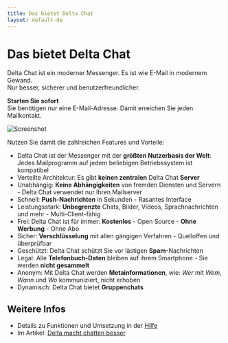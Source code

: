 ```yaml
---
title: Das bietet Delta Chat
layout: default-de
---
```


# Das bietet Delta Chat

Delta Chat ist ein moderner Messenger. Es ist wie E-Mail in modernem Gewand. <br>Nur besser, sicherer und benutzerfreundlicher.

<!-- Wählen Sie **maximale Sicherheit** und erreichen Sie Ihre Kontakte **ohne** Sie zum **Umstieg** zu nötigen.
Sie geben die Inhalte Ihres Adressbuches nicht weiter.

Diese Kombination bietet kein anderer Messenger.

# Ihre Vorteile -->

**Starten  Sie sofort** <br>Sie benötigen nur eine E-Mail-Adresse. Damit erreichen Sie jeden Mailkontakt.

![Screenshot](../assets/features/start-img4.png)

Nutzen Sie damit die zahlreichen Features und Vorteile:

- Delta Chat ist der Messenger mit der **größten Nutzerbasis der Welt**: Jedes Mailprogramm auf jedem beliebigen Betriebssystem ist kompatibel 
- Verteilte Architektur: Es gibt **keinen zentralen** Delta Chat **Server**
- Unabhängig: **Keine Abhängigkeiten** von fremden Diensten und Servern - Delta Chat verwendet nur Ihren Mailserver
- Schnell: **Push-Nachrichten** in Sekunden - Rasantes Interface
- Leistungsstark: **Unbegrenzte** Chats, Bilder, Videos, Sprachnachrichten und mehr - Multi-Client-fähig
- Frei: Delta Chat ist für immer: **Kostenlos** - Open Source - **Ohne Werbung** - Ohne Abo
- Sicher: **Verschlüsselung** mit allen gängigen Verfahren - Quelloffen und überprüfbar
- Geschützt: Delta Chat schützt Sie vor lästigen **Spam**-Nachrichten
- Legal: Alle **Telefonbuch-Daten** bleiben auf ihrem Smartphone - Sie werden **nicht gesammelt**
- Anonym: Mit Delta Chat werden **Metainformationen**, wie: _Wer_ mit _Wem_, _Wann_ und _Wo_ kommuniziert, nicht erhoben
- Dynamisch: Delta Chat bietet **Gruppenchats**

## Weitere Infos

- Details zu Funktionen und Umsetzung in der [Hilfe](help)
- Im Artikel: [Delta macht chatten besser](delta-macht-chatten-besser)
